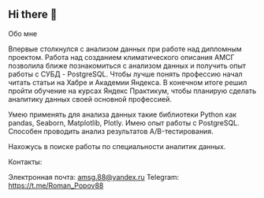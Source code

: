 ## Hi there 👋

Обо мне

Впервые столкнулся с анализом данных при работе над дипломным проектом. Работа над созданием климатического описания АМСГ позволила ближе познакомиться с анализом данных и получить опыт работы с СУБД - PostgreSQL. Чтобы лучше понять профессию начал читать статьи на Хабре и Академии Яндекса. В конечном итоге решил пройти обучение на курсах Яндекс Практикум, чтобы планирую сделать аналитику данных своей основной профессией.


Умею применять для анализа данных такие библиотеки Python как pandas, Seaborn, Matplotlib, Plotly. Имею опыт работы с PostgreSQL. Способен проводить анализ результатов A/B-тестирования.

Нахожусь в поиске работы по специальности аналитик данных.

Контакты:

Электронная почта: amsg.88@yandex.ru
Telegram: https://t.me/Roman_Popov88
 



